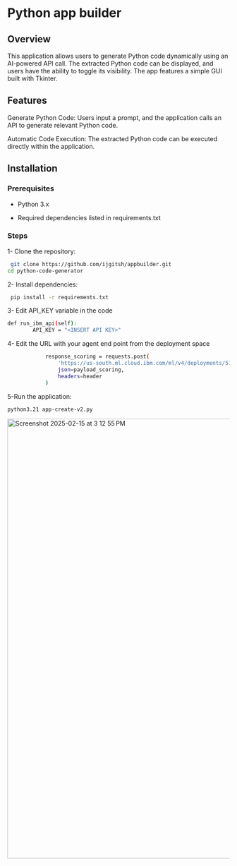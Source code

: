 # Python app builder

## Overview

This application allows users to generate Python code dynamically using an AI-powered API call. The extracted Python code can be displayed, and users have the ability to toggle its visibility. The app features a simple GUI built with Tkinter.

## Features

Generate Python Code: Users input a prompt, and the application calls an API to generate relevant Python code.

Automatic Code Execution: The extracted Python code can be executed directly within the application.

## Installation

### Prerequisites

- Python 3.x

- Required dependencies listed in requirements.txt

### Steps
1- Clone the repository:

```bash
 git clone https://github.com/ijgitsh/appbuilder.git
cd python-code-generator
```
2- Install dependencies:
```bash
 pip install -r requirements.txt
```

3- Edit API_KEY  variable in the code
```bash
def run_ibm_api(self):
        API_KEY = "<INSERT API KEY>"
```
4- Edit the URL with your agent end point from the deployment space
```bash
            response_scoring = requests.post(
                'https://us-south.ml.cloud.ibm.com/ml/v4/deployments/51373fbb-6f2f-4b78-af5b-8e568d111f1b/ai_service?version=2021-05-01',
                json=payload_scoring,
                headers=header
            )
```

5-Run the application:
```bash
python3.21 app-create-v2.py
```


<img width="997" alt="Screenshot 2025-02-15 at 3 12 55 PM" src="https://github.com/user-attachments/assets/e9800e41-63fa-4445-9559-fa5cf50e30cc" />
